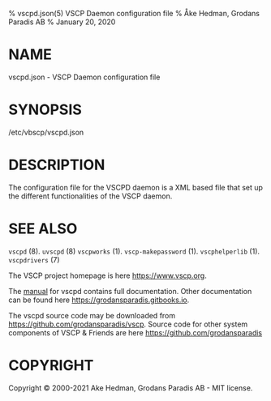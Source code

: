 % vscpd.json(5) VSCP Daemon configuration file
% Åke Hedman, Grodans Paradis AB
% January 20, 2020

# NAME

vscpd.json - VSCP Daemon configuration file

# SYNOPSIS

/etc/vbscp/vscpd.json

# DESCRIPTION
The configuration file for the VSCPD daemon is a XML based file that set up the different functionalities of the VSCP daemon.

# SEE ALSO

`vscpd` (8).
`uvscpd` (8)
`vscpworks` (1).
`vscp-makepassword` (1).
`vscphelperlib` (1).
`vscpdrivers` (7)

The VSCP project homepage is here <https://www.vscp.org>.

The [manual](https://grodansparadis.gitbooks.io/the-vscp-daemon) for vscpd contains full documentation. Other documentation can be found here <https://grodansparadis.gitbooks.io>.

The vscpd source code may be downloaded from <https://github.com/grodansparadis/vscp>. Source code for other system components of VSCP & Friends are here <https://github.com/grodansparadis>

# COPYRIGHT
Copyright © 2000-2021 Ake Hedman, Grodans Paradis AB - MIT license.
